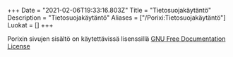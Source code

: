 +++
Date = "2021-02-06T19:33:16.803Z"
Title = "Tietosuojakäytäntö"
Description = "Tietosuojakäytäntö"
Aliases = ["/Porixi:Tietosuojakäytäntö"]
Luokat = []
+++

Porixin sivujen sisältö on käytettävissä lisenssillä [GNU Free
Documentation License](http://www.gnu.org/licenses/fdl-1.2.txt)
